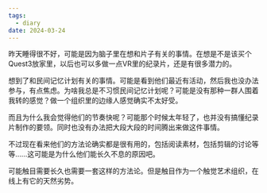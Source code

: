 ```yaml
---
tags:
  - diary
date: 2024-03-24
---
```

昨天睡得很不好，可能是因为脑子里在想和片子有关的事情。在想是不是该买个Quest3放家里，以后也可以多做一点VR里的纪录片，还是有很多潜力的。

想到了和民间记忆计划有关的事情。可能是看到他们最近有活动，然后我也没办法参与，有点焦虑。为啥我总是不习惯民间记忆计划呢？可能是没有那种一群人围着我转的感觉？做一个组织里的边缘人感觉确实不太好受。

而且为什么我会觉得他们的节奏快呢？可能那个时候太年轻了，也并没有搞懂纪录片制作的要领。同时也没有办法把大段大段的时间腾出来做这件事情。

不过现在看来他们的方法论确实都是很有用的，包括阅读素材，包括剪辑的讨论等等……这可能是为什么他们能长久不息的原因吧。

可能触目需要长久也需要一套这样的方法论。但是触目作为一个触觉艺术组织，在线上有它的天然劣势。

